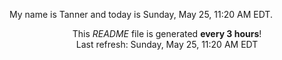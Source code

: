 My name is Tanner and today is Sunday, May 25, 11:20 AM EDT.

<p align="center">This <i>README</i> file is generated <b>every 3 hours</b>!</br>Last refresh: Sunday, May 25, 11:20 AM EDT<br /></p>
